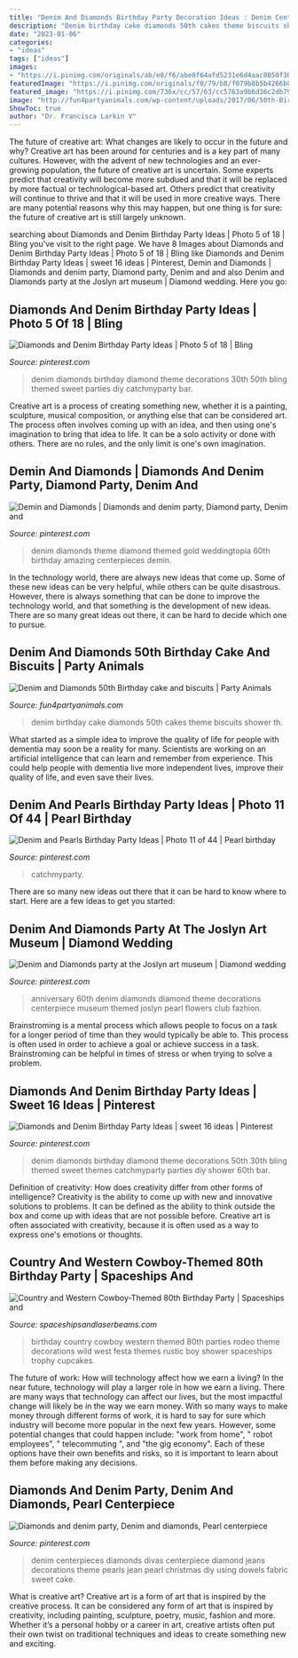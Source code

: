 ```yaml
---
title: "Denim And Diamonds Birthday Party Decoration Ideas : Denim Centerpieces Diamonds Divas Centerpiece Diamond Jeans Decorations Theme Pearls Jean Pearl Christmas Diy Using Dowels Fabric Sweet Cake"
description: "Denim birthday cake diamonds 50th cakes theme biscuits shower th"
date: "2023-01-06"
categories:
- "ideas"
tags: ["ideas"]
images:
- "https://i.pinimg.com/originals/ab/e8/f6/abe8f64afd5231e6d4aac8050f30232b.jpg"
featuredImage: "https://i.pinimg.com/originals/f0/79/b8/f079b8b5b4266b89cdcea6649dbd71b3.jpg"
featured_image: "https://i.pinimg.com/736x/cc/57/63/cc5763a9b6d36c2db7975c9ef638ede7--diamond-theme-diamond-party.jpg?b=t"
image: "http://fun4partyanimals.com/wp-content/uploads/2017/06/50th-Birthday-cake-with-Denim-and-Diamonds-Theme-1.jpg"
ShowToc: true
author: "Dr. Francisca Larkin V"
---
```



The future of creative art: What changes are likely to occur in the future and why?
Creative art has been around for centuries and is a key part of many cultures. However, with the advent of new technologies and an ever-growing population, the future of creative art is uncertain. Some experts predict that creativity will become more subdued and that it will be replaced by more factual or technological-based art. Others predict that creativity will continue to thrive and that it will be used in more creative ways. There are many potential reasons why this may happen, but one thing is for sure: the future of creative art is still largely unknown.

	

		
searching about Diamonds and Denim Birthday Party Ideas | Photo 5 of 18 | Bling you've visit to the right page. We have 8 Images about Diamonds and Denim Birthday Party Ideas | Photo 5 of 18 | Bling like Diamonds and Denim Birthday Party Ideas | sweet 16 ideas | Pinterest, Demin and Diamonds | Diamonds and denim party, Diamond party, Denim and and also Denim and Diamonds party at the Joslyn art museum | Diamond wedding. Here you go:
		
    
## Diamonds And Denim Birthday Party Ideas | Photo 5 Of 18 | Bling

<img loading=lazy src="https://i.pinimg.com/originals/cc/57/63/cc5763a9b6d36c2db7975c9ef638ede7.jpg" onerror="this.onerror=null;this.src='https://tse1.mm.bing.net/th?id=OIP.5r3vzYND1c7uU1JIert90QHaJ4&amp;pid=15.1';" alt="Diamonds and Denim Birthday Party Ideas | Photo 5 of 18 | Bling">

_Source: pinterest.com_

>denim diamonds birthday diamond theme decorations 30th 50th bling themed sweet parties diy catchmyparty bar. 

	

Creative art is a process of creating something new, whether it is a painting, sculpture, musical composition, or anything else that can be considered art. The process often involves coming up with an idea, and then using one's imagination to bring that idea to life. It can be a solo activity or done with others. There are no rules, and the only limit is one's own imagination.

    
## Demin And Diamonds | Diamonds And Denim Party, Diamond Party, Denim And

<img loading=lazy src="https://i.pinimg.com/originals/f0/79/b8/f079b8b5b4266b89cdcea6649dbd71b3.jpg" onerror="this.onerror=null;this.src='https://tse4.mm.bing.net/th?id=OIP.fJd30M28bn2iHfLcQRahAwHaJ4&amp;pid=15.1';" alt="Demin and Diamonds | Diamonds and denim party, Diamond party, Denim and">

_Source: pinterest.com_

>denim diamonds theme diamond themed gold weddingtopia 60th birthday amazing centerpieces demin. 

	

In the technology world, there are always new ideas that come up. Some of these new ideas can be very helpful, while others can be quite disastrous. However, there is always something that can be done to improve the technology world, and that something is the development of new ideas. There are so many great ideas out there, it can be hard to decide which one to pursue.

    
## Denim And Diamonds 50th Birthday Cake And Biscuits | Party Animals

<img loading=lazy src="http://fun4partyanimals.com/wp-content/uploads/2017/06/50th-Birthday-cake-with-Denim-and-Diamonds-Theme-1.jpg" onerror="this.onerror=null;this.src='https://tse4.mm.bing.net/th?id=OIP.-kxMYh8gXR1n9uCNWr_VVQHaJ3&amp;pid=15.1';" alt="Denim and Diamonds 50th Birthday cake and biscuits | Party Animals">

_Source: fun4partyanimals.com_

>denim birthday cake diamonds 50th cakes theme biscuits shower th. 

	

What started as a simple idea to improve the quality of life for people with dementia may soon be a reality for many. Scientists are working on an artificial intelligence that can learn and remember from experience. This could help people with dementia live more independent lives, improve their quality of life, and even save their lives.

    
## Denim And Pearls Birthday Party Ideas | Photo 11 Of 44 | Pearl Birthday

<img loading=lazy src="https://i.pinimg.com/originals/ab/e8/f6/abe8f64afd5231e6d4aac8050f30232b.jpg" onerror="this.onerror=null;this.src='https://tse1.mm.bing.net/th?id=OIP.6OhnLwnr-CjngiUVNvulHwHaJ4&amp;pid=15.1';" alt="Denim and Pearls Birthday Party Ideas | Photo 11 of 44 | Pearl birthday">

_Source: pinterest.com_

>catchmyparty. 

	

There are so many new ideas out there that it can be hard to know where to start. Here are a few ideas to get you started: 

    
## Denim And Diamonds Party At The Joslyn Art Museum | Diamond Wedding

<img loading=lazy src="https://i.pinimg.com/originals/31/f0/82/31f082988e7228bec864fcdd7549522e.jpg" onerror="this.onerror=null;this.src='https://tse3.mm.bing.net/th?id=OIP.Dmbvdj6hHWeSLk2pikpQHQHaLH&amp;pid=15.1';" alt="Denim and Diamonds party at the Joslyn art museum | Diamond wedding">

_Source: pinterest.com_

>anniversary 60th denim diamonds diamond theme decorations centerpiece museum themed joslyn pearl flowers club fazhion. 

	

Brainstroming is a mental process which allows people to focus on a task for a longer period of time than they would typically be able to. This process is often used in order to achieve a goal or achieve success in a task. Brainstroming can be helpful in times of stress or when trying to solve a problem.

    
## Diamonds And Denim Birthday Party Ideas | Sweet 16 Ideas | Pinterest

<img loading=lazy src="https://i.pinimg.com/736x/cc/57/63/cc5763a9b6d36c2db7975c9ef638ede7--diamond-theme-diamond-party.jpg?b=t" onerror="this.onerror=null;this.src='https://tse3.mm.bing.net/th?id=OIP.tkYWM3ErKa5T_XrrwDO_DAHaJ3&amp;pid=15.1';" alt="Diamonds and Denim Birthday Party Ideas | sweet 16 ideas | Pinterest">

_Source: pinterest.com_

>denim diamonds birthday diamond theme decorations 50th 30th bling themed sweet themes catchmyparty parties diy shower 60th bar. 

	

Definition of creativity: How does creativity differ from other forms of intelligence?
Creativity is the ability to come up with new and innovative solutions to problems. It can be defined as the ability to think outside the box and come up with ideas that are not possible before. Creative art is often associated with creativity, because it is often used as a way to express one's emotions or thoughts.

    
## Country And Western Cowboy-Themed 80th Birthday Party | Spaceships And

<img loading=lazy src="https://spaceshipsandlaserbeams.com/wp-content/uploads/2015/09/boys-cowboy-birthday-party-ideas-1.jpg" onerror="this.onerror=null;this.src='https://tse1.mm.bing.net/th?id=OIP.wOfkTCfivcAOSM1jc5YGNwHaLH&amp;pid=15.1';" alt="Country and Western Cowboy-Themed 80th Birthday Party | Spaceships and">

_Source: spaceshipsandlaserbeams.com_

>birthday country cowboy western themed 80th parties rodeo theme decorations wild west festa themes rustic boy shower spaceships trophy cupcakes. 

	

The future of work: How will technology affect how we earn a living?
In the near future, technology will play a larger role in how we earn a living. There are many ways that technology can affect our lives, but the most impactful change will likely be in the way we earn money. With so many ways to make money through different forms of work, it is hard to say for sure which industry will become more popular in the next few years. However, some potential changes that could happen include: 
"work from home", " robot employees", " telecommuting ", and "the gig economy". Each of these options have their own benefits and risks, so it is important to learn about them before making any decisions.

    
## Diamonds And Denim Party, Denim And Diamonds, Pearl Centerpiece

<img loading=lazy src="https://i.pinimg.com/originals/80/aa/b4/80aab4ff906289b60c69cb5dd46bcebc.jpg" onerror="this.onerror=null;this.src='https://tse4.mm.bing.net/th?id=OIP.ubmwYERTlkLc7ES5DBrQDgAAAA&amp;pid=15.1';" alt="Diamonds and denim party, Denim and diamonds, Pearl centerpiece">

_Source: pinterest.com_

>denim centerpieces diamonds divas centerpiece diamond jeans decorations theme pearls jean pearl christmas diy using dowels fabric sweet cake. 

	

What is creative art?
Creative art is a form of art that is inspired by the creative process. It can be considered any form of art that is inspired by creativity, including painting, sculpture, poetry, music, fashion and more. Whether it’s a personal hobby or a career in art, creative artists often put their own twist on traditional techniques and ideas to create something new and exciting.

